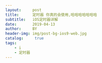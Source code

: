 ```yaml
---
layout:     post
title:      定时器 你真的会使用,哈哈哈哈哈哈哈
subtitle:   iOS定时器详解
date:       2019-04-13
author:     BY
header-img: img/post-bg-ios9-web.jpg
catalog: 	 true
tags:
    - i
    - 定时器
---
```


